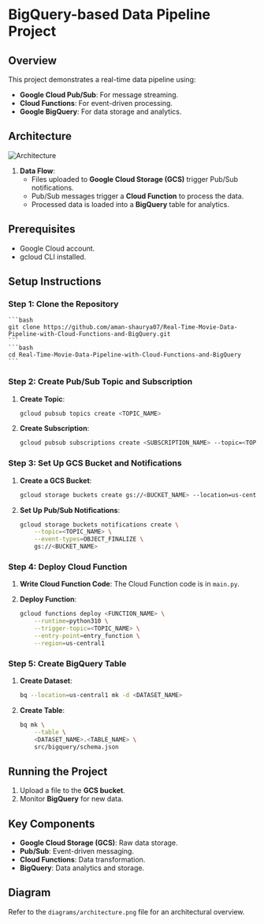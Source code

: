 # BigQuery-based Data Pipeline Project

## Overview
This project demonstrates a real-time data pipeline using:
- **Google Cloud Pub/Sub**: For message streaming.
- **Cloud Functions**: For event-driven processing.
- **Google BigQuery**: For data storage and analytics.

## Architecture
![Architecture](diagrams/architecture.png)

1. **Data Flow**:
    - Files uploaded to **Google Cloud Storage (GCS)** trigger Pub/Sub notifications.
    - Pub/Sub messages trigger a **Cloud Function** to process the data.
    - Processed data is loaded into a **BigQuery** table for analytics.

## Prerequisites
- Google Cloud account.
- gcloud CLI installed.

## Setup Instructions

### Step 1: Clone the Repository
    ```bash
    git clone https://github.com/aman-shaurya07/Real-Time-Movie-Data-Pipeline-with-Cloud-Functions-and-BigQuery.git
    ```
    ```bash
    cd Real-Time-Movie-Data-Pipeline-with-Cloud-Functions-and-BigQuery
    ```


### Step 2: Create Pub/Sub Topic and Subscription
1. **Create Topic**:
    ```bash
    gcloud pubsub topics create <TOPIC_NAME>
    ```
2. **Create Subscription**:
    ```bash
    gcloud pubsub subscriptions create <SUBSCRIPTION_NAME> --topic=<TOPIC_NAME>
    ```

### Step 3: Set Up GCS Bucket and Notifications
1. **Create a GCS Bucket**:
    ```bash
    gcloud storage buckets create gs://<BUCKET_NAME> --location=us-central1
    ```
2. **Set Up Pub/Sub Notifications**:
    ```bash
    gcloud storage buckets notifications create \
        --topic=<TOPIC_NAME> \
        --event-types=OBJECT_FINALIZE \
        gs://<BUCKET_NAME>
    ```

### Step 4: Deploy Cloud Function
1. **Write Cloud Function Code**:
    The Cloud Function code is in `main.py`.

2. **Deploy Function**:
    ```bash
    gcloud functions deploy <FUNCTION_NAME> \
        --runtime=python310 \
        --trigger-topic=<TOPIC_NAME> \
        --entry-point=entry_function \
        --region=us-central1
    ```

### Step 5: Create BigQuery Table
1. **Create Dataset**:
    ```bash
    bq --location=us-central1 mk -d <DATASET_NAME>
    ```
2. **Create Table**:
    ```bash
    bq mk \
        --table \
        <DATASET_NAME>.<TABLE_NAME> \
        src/bigquery/schema.json
    ```

## Running the Project
1. Upload a file to the **GCS bucket**.
2. Monitor **BigQuery** for new data.

## Key Components
- **Google Cloud Storage (GCS)**: Raw data storage.
- **Pub/Sub**: Event-driven messaging.
- **Cloud Functions**: Data transformation.
- **BigQuery**: Data analytics and storage.

## Diagram
Refer to the `diagrams/architecture.png` file for an architectural overview.
